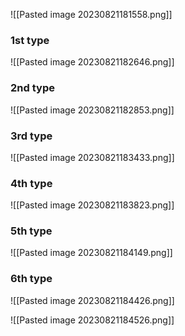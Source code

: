 ![[Pasted image 20230821181558.png]]

### 1st type
![[Pasted image 20230821182646.png]]


###  2nd type 

![[Pasted image 20230821182853.png]]

### 3rd type
![[Pasted image 20230821183433.png]]


### 4th type 
![[Pasted image 20230821183823.png]]


### 5th type
![[Pasted image 20230821184149.png]]


### 6th type 
![[Pasted image 20230821184426.png]]



![[Pasted image 20230821184526.png]]